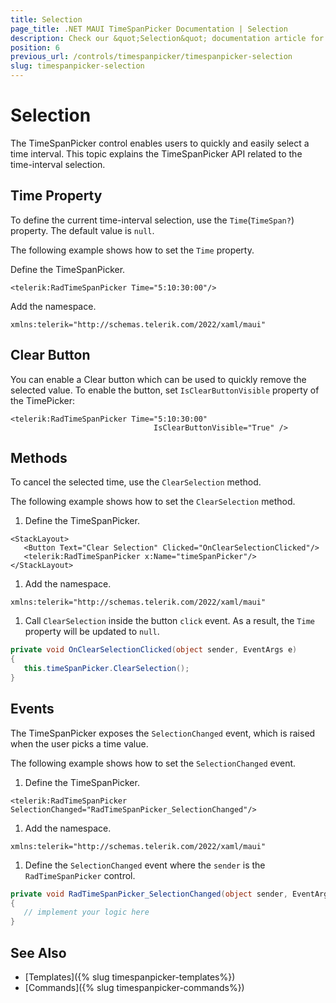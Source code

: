 ```yaml
---
title: Selection
page_title: .NET MAUI TimeSpanPicker Documentation | Selection
description: Check our &quot;Selection&quot; documentation article for Telerik TimeSpanPicker for .NET MAUI.
position: 6
previous_url: /controls/timespanpicker/timespanpicker-selection
slug: timespanpicker-selection
---
```


# Selection

The TimeSpanPicker control enables users to quickly and easily select a time interval. This topic explains the TimeSpanPicker API related to the time-interval selection.

## Time Property

To define the current time-interval selection, use the `Time`(`TimeSpan?`) property. The default value is `null`.

The following example shows how to set the `Time` property.

Define the TimeSpanPicker.

```XAML
<telerik:RadTimeSpanPicker Time="5:10:30:00"/>
```

Add the namespace.

```XAML
xmlns:telerik="http://schemas.telerik.com/2022/xaml/maui"
```

## Clear Button

You can enable a Clear button which can be used to quickly remove the selected value. To enable the button, set ``IsClearButtonVisible`` property of the TimePicker:

```XAML
<telerik:RadTimeSpanPicker Time="5:10:30:00"
								IsClearButtonVisible="True" />
```

## Methods

To cancel the selected time, use the `ClearSelection` method.

The following example shows how to set the `ClearSelection` method.

1. Define the TimeSpanPicker.

 ```XAML
<StackLayout>
    <Button Text="Clear Selection" Clicked="OnClearSelectionClicked"/>
    <telerik:RadTimeSpanPicker x:Name="timeSpanPicker"/>
</StackLayout>
 ```

1. Add the namespace.

 ```XAML
xmlns:telerik="http://schemas.telerik.com/2022/xaml/maui"
 ```

1. Call `ClearSelection` inside the button `click` event. As a result, the `Time` property will be updated to `null`.

 ```C#
private void OnClearSelectionClicked(object sender, EventArgs e)
{
    this.timeSpanPicker.ClearSelection();
}
 ```


## Events

The TimeSpanPicker exposes the `SelectionChanged` event, which is raised when the user picks a time value.

The following example shows how to set the `SelectionChanged` event.

1. Define the TimeSpanPicker.

 ```XAML
<telerik:RadTimeSpanPicker SelectionChanged="RadTimeSpanPicker_SelectionChanged"/>
 ```

1. Add the namespace.

 ```XAML
xmlns:telerik="http://schemas.telerik.com/2022/xaml/maui"
 ```

1. Define the `SelectionChanged` event where the `sender` is the `RadTimeSpanPicker` control.

 ```C#
private void RadTimeSpanPicker_SelectionChanged(object sender, EventArgs e)
{
	// implement your logic here
}
 ```

## See Also

- [Templates]({% slug timespanpicker-templates%})
- [Commands]({% slug timespanpicker-commands%})
